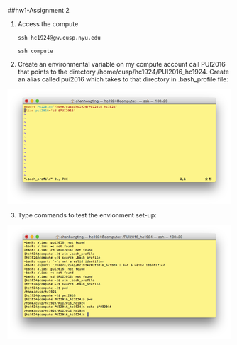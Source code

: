 ##hw1-Assignment 2
1. Access the compute

	```
	ssh hc1924@gw.cusp.nyu.edu
	```
	```
	ssh compute
	```
2. Create an environmental variable on my compute account call PUI2016 that points to the directory 
/home/cusp/hc1924/PUI2016_hc1924. Create an alias called pui2016 which takes to that directory in .bash_profile file:

![Screenshot 1 Assignment 2: my .bash_profile](HW1_SS1.png)

3. Type commands to test the envionment set-up:

![Screenshot 1 Assignment 2: my .set up](HW1_SS2.png)


